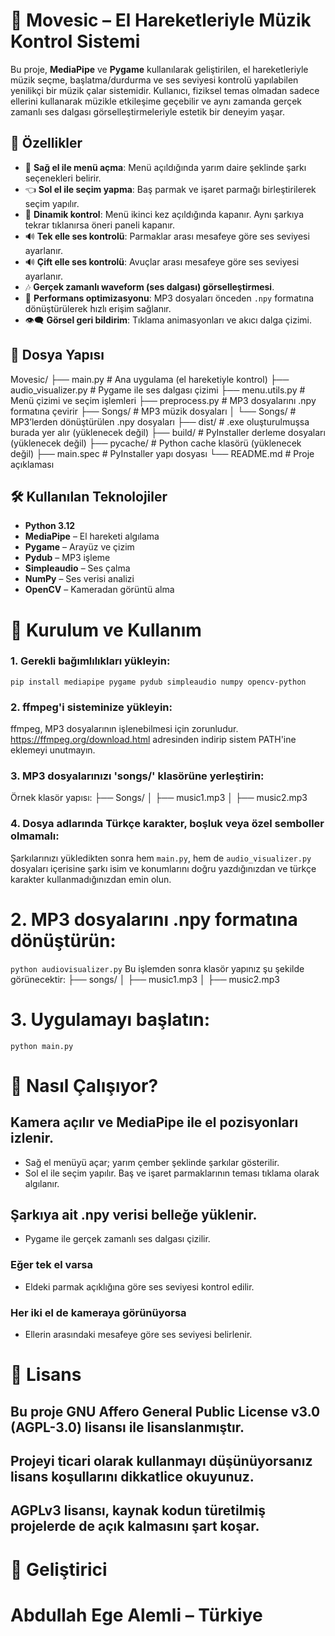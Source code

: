 # 🎵 Movesic – El Hareketleriyle Müzik Kontrol Sistemi

Bu proje, **MediaPipe** ve **Pygame** kullanılarak geliştirilen, el hareketleriyle müzik seçme, başlatma/durdurma ve ses seviyesi kontrolü yapılabilen yenilikçi bir müzik çalar sistemidir. Kullanıcı, fiziksel temas olmadan sadece ellerini kullanarak müzikle etkileşime geçebilir ve aynı zamanda gerçek zamanlı ses dalgası görselleştirmeleriyle estetik bir deneyim yaşar.

## 📌 Özellikler

- 🤚 **Sağ el ile menü açma**: Menü açıldığında yarım daire şeklinde şarkı seçenekleri belirir.
- 👈 **Sol el ile seçim yapma**: Baş parmak ve işaret parmağı birleştirilerek seçim yapılır.
- 🔁 **Dinamik kontrol**: Menü ikinci kez açıldığında kapanır. Aynı şarkıya tekrar tıklanırsa öneri paneli kapanır.
- 🔊 **Tek elle ses kontrolü**: Parmaklar arası mesafeye göre ses seviyesi ayarlanır.
- 🔊 **Çift elle ses kontrolü**: Avuçlar arası mesafeye göre ses seviyesi ayarlanır.
- 🎶 **Gerçek zamanlı waveform (ses dalgası) görselleştirmesi**.
- 💾 **Performans optimizasyonu**: MP3 dosyaları önceden `.npy` formatına dönüştürülerek hızlı erişim sağlanır.
- 👁️‍🗨️ **Görsel geri bildirim**: Tıklama animasyonları ve akıcı dalga çizimi.

## 📂 Dosya Yapısı

Movesic/
├── main.py # Ana uygulama (el hareketiyle kontrol)
├── audio_visualizer.py # Pygame ile ses dalgası çizimi
├── menu.utils.py # Menü çizimi ve seçim işlemleri
├── preprocess.py # MP3 dosyalarını .npy formatına çevirir
├── Songs/ # MP3 müzik dosyaları
│ └── Songs/ # MP3’lerden dönüştürülen .npy dosyaları
├── dist/ # .exe oluşturulmuşsa burada yer alır (yüklenecek değil)
├── build/ # PyInstaller derleme dosyaları (yüklenecek değil)
├── pycache/ # Python cache klasörü (yüklenecek değil)
├── main.spec # PyInstaller yapı dosyası
└── README.md # Proje açıklaması

## 🛠️ Kullanılan Teknolojiler

- **Python 3.12**
- **MediaPipe** – El hareketi algılama
- **Pygame** – Arayüz ve çizim
- **Pydub** – MP3 işleme
- **Simpleaudio** – Ses çalma
- **NumPy** – Ses verisi analizi
- **OpenCV** – Kameradan görüntü alma

# 🚀 Kurulum ve Kullanım

### 1. Gerekli bağımlılıkları yükleyin:
`pip install mediapipe pygame pydub simpleaudio numpy opencv-python`
### 2. ffmpeg'i sisteminize yükleyin:
 ffmpeg, MP3 dosyalarının işlenebilmesi için zorunludur.
 https://ffmpeg.org/download.html adresinden indirip sistem PATH'ine eklemeyi unutmayın.

### 3. MP3 dosyalarınızı 'songs/' klasörüne yerleştirin:
 Örnek klasör yapısı:
 ├── Songs/
 │   ├── music1.mp3
 │   ├── music2.mp3

### 4. Dosya adlarında Türkçe karakter, boşluk veya özel semboller olmamalı:
 Şarkılarınızı yükledikten sonra hem `main.py`, hem de `audio_visualizer.py` dosyaları
 içerisine şarkı isim ve konumlarını doğru yazdığınızdan ve türkçe karakter kullanmadığınızdan
 emin olun.

# 2. MP3 dosyalarını .npy formatına dönüştürün:
`python audiovisualizer.py`
 Bu işlemden sonra klasör yapınız şu şekilde görünecektir:
 ├── songs/
 │   ├── music1.mp3
 │   ├── music2.mp3

# 3. Uygulamayı başlatın:
`python main.py`

# 🧠 Nasıl Çalışıyor?
## Kamera açılır ve MediaPipe ile el pozisyonları izlenir.
- Sağ el menüyü açar; yarım çember şeklinde şarkılar gösterilir.
- Sol el ile seçim yapılır. Baş ve işaret parmaklarının teması tıklama olarak algılanır.

## Şarkıya ait .npy verisi belleğe yüklenir.
- Pygame ile gerçek zamanlı ses dalgası çizilir.

### Eğer tek el varsa
- Eldeki parmak açıklığına göre ses seviyesi kontrol edilir.

### Her iki el de kameraya görünüyorsa
- Ellerin arasındaki mesafeye göre ses seviyesi belirlenir.

# 📝 Lisans
## Bu proje GNU Affero General Public License v3.0 (AGPL-3.0) lisansı ile lisanslanmıştır.
## Projeyi ticari olarak kullanmayı düşünüyorsanız lisans koşullarını dikkatlice okuyunuz.
## AGPLv3 lisansı, kaynak kodun türetilmiş projelerde de açık kalmasını şart koşar.

# 👤 Geliştirici
# Abdullah Ege Alemli – Türkiye
